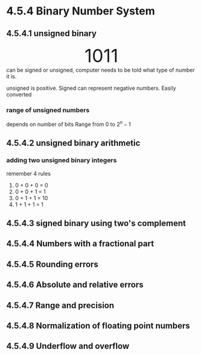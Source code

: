 # 4.5.4 Binary Number System
## 4.5.4.1 unsigned binary
<div  align = 'center'><font size ='7'>  1011 </font></div>
can be signed or unsigned, computer needs to be told what type of number it is.

unsigned is positive. Signed can represent negative numbers. Easily converted 

### range of unsigned numbers
depends on number of bits
Range from  $0$ to $2^{n}-1$

## 4.5.4.2 unsigned binary arithmetic
### adding two unsigned binary integers
remember 4 rules 

1. 0 + 0 + 0 = 0
2. 0 + 0 + 1 = 1
3. 0 + 1 + 1 = 10
4. 1 + 1 + 1 = 1
## 4.5.4.3 signed binary using two's complement
## 4.5.4.4 Numbers with a fractional part
## 4.5.4.5 Rounding errors
## 4.5.4.6 Absolute and relative errors 
## 4.5.4.7 Range and precision
## 4.5.4.8 Normalization of floating point numbers
## 4.5.4.9 Underflow and overflow
